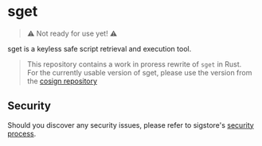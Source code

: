# sget

> :warning: Not ready for use yet! :warning:  

sget is a keyless safe script retrieval and execution tool.

> This repository contains a work in proress rewrite of `sget` in Rust.  
> For the currently usable version of sget, please use the version from the [cosign repository](https://github.com/sigstore/cosign/blob/main/cmd/sget/)

## Security

Should you discover any security issues, please refer to sigstore's [security
process](https://github.com/sigstore/community/blob/main/SECURITY.md).
